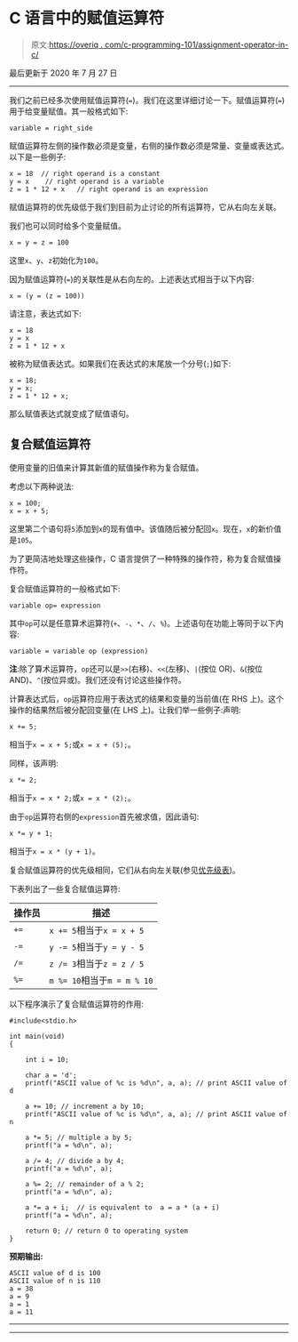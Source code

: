 # C 语言中的赋值运算符

> 原文:[https://overiq . com/c-programming-101/assignment-operator-in-c/](https://overiq.com/c-programming-101/assignment-operator-in-c/)

最后更新于 2020 年 7 月 27 日

* * *

我们之前已经多次使用赋值运算符(`=`)。我们在这里详细讨论一下。赋值运算符(`=`)用于给变量赋值。其一般格式如下:

```
variable = right_side

```

赋值运算符左侧的操作数必须是变量，右侧的操作数必须是常量、变量或表达式。以下是一些例子:

```
x = 18  // right operand is a constant
y = x    // right operand is a variable
z = 1 * 12 + x   // right operand is an expression

```

赋值运算符的优先级低于我们到目前为止讨论的所有运算符，它从右向左关联。

我们也可以同时给多个变量赋值。

```
x = y = z = 100

```

这里`x`、`y`、`z`初始化为`100`。

因为赋值运算符(`=`)的关联性是从右向左的。上述表达式相当于以下内容:

```
x = (y = (z = 100))

```

请注意，表达式如下:

```
x = 18
y = x
z = 1 * 12 + x

```

被称为赋值表达式。如果我们在表达式的末尾放一个分号(`;`)如下:

```
x = 18;
y = x;
z = 1 * 12 + x;

```

那么赋值表达式就变成了赋值语句。

## 复合赋值运算符

使用变量的旧值来计算其新值的赋值操作称为复合赋值。

考虑以下两种说法:

```
x = 100;
x = x + 5;

```

这里第二个语句将`5`添加到`x`的现有值中。该值随后被分配回`x`。现在，`x`的新价值是`105`。

为了更简洁地处理这些操作，C 语言提供了一种特殊的操作符，称为复合赋值操作符。

复合赋值运算符的一般格式如下:

```
variable op= expression

```

其中`op`可以是任意算术运算符(`+`、`-`、`*`、`/`、`%`)。上述语句在功能上等同于以下内容:

```
variable = variable op (expression)

```

**注**:除了算术运算符，`op`还可以是`>>`(右移)、`<<`(左移)、`|`(按位 OR)、`&`(按位 AND)、`^`(按位异或)。我们还没有讨论这些操作符。

计算表达式后，`op`运算符应用于表达式的结果和变量的当前值(在 RHS 上)。这个操作的结果然后被分配回变量(在 LHS 上)。让我们举一些例子:声明:

```
x += 5;

```

相当于`x = x + 5;`或`x = x + (5);`。

同样，该声明:

```
x *= 2;

```

相当于`x = x * 2;`或`x = x * (2);`。

由于`op`运算符右侧的`expression`首先被求值，因此语句:

```
x *= y + 1;

```

相当于`x = x * (y + 1)`。

复合赋值运算符的优先级相同，它们从右向左关联(参见[优先级表](/c-programming-101/operator-precedence-and-associativity-in-c/))。

下表列出了一些复合赋值运算符:

| 操作员 | 描述 |
| --- | --- |
| `+=` | `x += 5`相当于`x = x + 5` |
| `-=` | `y -= 5`相当于`y = y - 5` |
| `/=` | `z /= 3`相当于`z = z / 5` |
| `%=` | `m %= 10`相当于`m = m % 10` |

以下程序演示了复合赋值运算符的作用:

```
#include<stdio.h>

int main(void)
{

    int i = 10;

    char a = 'd';
    printf("ASCII value of %c is %d\n", a, a); // print ASCII value of d

    a += 10; // increment a by 10;
    printf("ASCII value of %c is %d\n", a, a); // print ASCII value of n

    a *= 5; // multiple a by 5;
    printf("a = %d\n", a); 

    a /= 4; // divide a by 4;
    printf("a = %d\n", a); 

    a %= 2; // remainder of a % 2;
    printf("a = %d\n", a); 

    a *= a + i;  // is equivalent to  a = a * (a + i)
    printf("a = %d\n", a);

    return 0; // return 0 to operating system
}

```

**预期输出:**

```
ASCII value of d is 100
ASCII value of n is 110
a = 38
a = 9
a = 1
a = 11

```

* * *

* * *